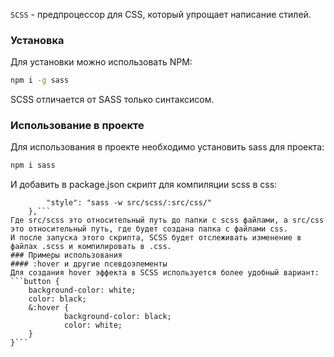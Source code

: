 `SCSS` - предпроцессор для CSS, который упрощает написание стилей.
### Установка
Для установки можно использовать NPM:
``` bash
npm i -g sass
```
SCSS отличается от SASS только синтаксисом.
### Использование в проекте
Для использования в проекте необходимо установить sass для проекта:
```bash
npm i sass
```
И добавить в package.json скрипт для компиляции scss в css:
```    "scripts": {
        "style": "sass -w src/scss/:src/css/"
    },```
Где src/scss это относительный путь до папки с scss файлами, а src/css это относительный путь, где будет создана папка с файлами css.
И после запуска этого скрипта, SCSS будет отслеживать изменение в файлах .scss и компилировать в .css.
### Примеры использования
#### :hover и другие псевдоэлементы
Для создания hover эффекта в SCSS используется более удобный вариант:
```button {
	background-color: white;
	color: black;
	&:hover {
			background-color: black;
			color: white;
	}
}```